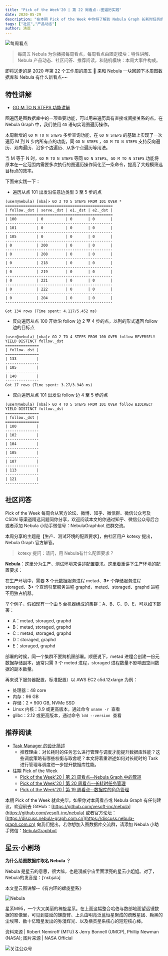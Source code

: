 ```yaml
---
title: "Pick of the Week'20 | 第 22 周看点--图遍历实践"
date: 2020-05-29
description: "在本期 Pick of the Week 中你将了解到 Nebula Graph 长耗时任务的管理方法，及导入数据集对硬件的配置建议。"
tags: ["社区","产品动态"]
author: 清蒸
---
```


![每周看点](https://www-cdn.nebula-graph.com.cn/nebula-blog/PotW.png)

> 每周五 Nebula 为你播报每周看点，每周看点由固定模块：特性讲解、Nebula 产品动态、社区问答、推荐阅读，和随机模块：本周大事件构成。

即将送走的是 2020 年第 22 个工作周的周五 🌝 来和 Nebula 一块回顾下本周图数据库和 Nebula 有什么新看点~~

## 特性讲解

- [GO M TO N STEPS 功能讲解](https://github.com/vesoft-inc/nebula/pull/2091)

图遍历是图数据库中的一项重要功能，可以用来遍历具有直接或间接关系的点。在 Nebula Graph 中，我们使用 `GO` 语句实现图遍历操作。

本周新增的 `GO M TO N STEPS` 多步查询功能，在 `GO N STEPS` 的基础上实现了一次遍历 M 到 N 步内所有点的功能，同 `GO N STEPS`  ，`GO M TO N STEPS` 支持反向遍历、双向遍历、沿多个边遍历、从多个点遍历等用法。

当 M 等于 N 时，`GO M TO N STEPS` 等同 `GO N STEPS`。`GO M TO N STEPS` 功能将原本在一定范围内需要多次执行的图遍历操作简化至一条命令，提高了大规模筛选目标点的效率。

下面来实践一下：

- 遍历从点 101 出发沿任意边类型 3 至 5 步的点

```
(user@nebula) [nba]> GO 3 TO 5 STEPS FROM 101 OVER *
================================================
| follow._dst | serve._dst | e1._dst | e2._dst |
================================================
| 100         | 0          | 0       | 0       |
------------------------------------------------
| 101         | 0          | 0       | 0       |
------------------------------------------------
| 105         | 0          | 0       | 0       |
------------------------------------------------
| 0           | 200        | 0       | 0       |
------------------------------------------------
| 0           | 208        | 0       | 0       |
------------------------------------------------
| 0           | 218        | 0       | 0       |
------------------------------------------------
| 0           | 219        | 0       | 0       |
------------------------------------------------
| 0           | 221        | 0       | 0       |
------------------------------------------------
| 0           | 222        | 0       | 0       |
------------------------------------------------
| 0           | 204        | 0       | 0       |
------------------------------------------------

Got 134 rows (Time spent: 4.117/5.452 ms)
```

- 反向遍历从点 100 开始沿 follow 边 2 至 4 步的点，以列的形式返回 follow 边的目标点
 
```
(user@nebula) [nba]> GO 2 TO 4 STEPS FROM 100 OVER follow REVERSELY YIELD DISTINCT follow._dst 
=============== 
| follow._dst | 
=============== 
| 133         | 
--------------- 
| 105         | 
--------------- 
| 140         | 
--------------- 
Got 17 rows (Time spent: 3.27/3.948 ms)
```

- 双向遍历从点 101 出发沿 follow 边 4 至 5 步的点

```
(user@nebula) [nba]> GO 4 TO 5 STEPS FROM 101 OVER follow BIDIRECT YIELD DISTINCT follow._dst
===============
| follow._dst |
===============
| 100         |
---------------
| 102         |
---------------
| 104         |
---------------
| 105         |
---------------
| 107         |
---------------
| 113         |
---------------
| 121         |
---------------
```

## 社区问答

Pick of the Week 每周会从官方论坛、微博、知乎、微信群、微信公众号及 CSDN 等渠道精选问题同你分享，欢迎阅读本文的你通过知乎、微信公众号后台或者添加 Nebula 小助手微信号：NebulaGraphbot 进群交流。

本周分享的主题是【生产、测试环境的配置要求】，由社区用户 kotexy 提出，Nebula Graph 官方解答。

> kotexy 提问：请问，用 Nebula有什么配置要求？

**Nebula**：这里分为生产、测试环境来讲述配置要求。这里着重讲下生产环境的配置要求：

在生产环境中，需要 **3** 个元数据服务进程 metad、**3+** 个存储服务进程 storaged、**3+** 个查询引擎服务进程 graphd，meted、storaged、graphd 进程不用独占机器。

举个例子，假如现有一个由 5 台机器组成的集群：A、B、C、D、E，可以如下部署：

- A：metad, storaged, graphd
- B：metad, storaged, graphd
- C：metad, storaged, graphd
- D：storaged, graphd
- E：storaged, graphd

部署的时候，同一个集群不要跨机房部署。顺便说下，metad 进程会创建一份元数据存储副本，通常只需 3 个 meted 进程，storaged 进程数量不影响图空间数据的副本数量。

再来说下服务器配置，标准配置）以 AWS EC2 c5d.12xlarge 为例：

- 处理器：48 core
- 内存：96 GB
- 存储：2 * 900 GB, NVMe SSD
- Linux 内核：3.9 或更高版本，通过命令 `uname -r`  查看
- glibc：2.12 或更高版本，通过命令 `ldd --version`  查看

## 推荐阅读

- [Task Manager 的设计简述](https://nebula-graph.com.cn/posts/task-management-design-in-nebula-graph/)
  - 推荐理由：对长耗时的任务怎么进行管理与调度才能提升数据库性能？这些调度策略有哪些权衡与取舍呢？本文将着重讲述如何对长耗时的 Task 进行管理与调度进一步提升数据库性能。
- 往期 Pick of the Week
  - [Pick of the Week'20 | 第 21 周看点--Nebula Graph 中的管道](https://nebula-graph.com.cn/posts/nebula-graph-weekly-pickup-2020-05-22/)
  - [Pick of the Week'20 | 第 20 周看点--长耗时任务管理](https://nebula-graph.com.cn/posts/nebula-graph-weekly-pickup-2020-05-15/)
  - [Pick of the Week'20 | 第 19 周看点--数据库的角色管理](https://nebula-graph.com.cn/posts/nebula-graph-weekly-pickup-2020-05-08/)

本期 Pick of the Week 就此完毕，如果你对本周看点或 Nebula Graph 有任何建议，欢迎前去 GitHub：[https://github.com/vesoft-inc/nebula](https://github.com/vesoft-inc/nebula) 或者官方论坛：[https://discuss.nebula-graph.com.cn](https://discuss.nebula-graph.com.cn) 向我们提出。若你想加入图数据库交流群，请添加 Nebula 小助手微信：[NebulaGraphbot](https://nebula-blog.azureedge.net/nebula-blog/nbot.png)<br />

## 星云·小剧场

**为什么给图数据库取名 Nebula ？**

Nebula 是星云的意思，很大嘛，也是漫威宇宙里面漂亮的星云小姐姐。对了，Nebula的发音是：[ˈnɛbjələ]

本文星云图讲解--《有内环的螺旋星系》

![Nebula](https://www-cdn.nebula-graph.com.cn/nebula-blog/PotW2022Nebula.jpeg)

星系M95，一个大又美丽的棒旋星系。在上面这幅整合哈伯与数部地面望远镜数据的影像里，可见到蔓延的螺旋臂、上头由明亮泛蓝恒星聚成的疏散星团、黝黑的尘埃带、数十亿暗星发出的弥漫辉光、以及横贯星系核心的短短核心棒。

资料来源 | Robert Nemiroff (MTU) & Jerry Bonnell (UMCP), Phillip Newman (NASA);
图片来源 | NASA Official

![关注公众号](https://www-cdn.nebula-graph.com.cn/nebula-blog/WeChatOffical.png)
